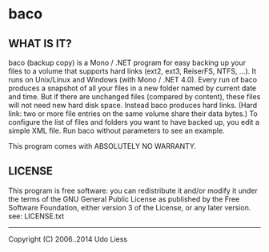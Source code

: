 baco
====

WHAT IS IT?
-----------
baco (backup copy) is a Mono / .NET program for easy backing up your files to a volume that supports hard links (ext2, ext3, ReiserFS, NTFS, ...). It runs on Unix/Linux and Windows (with Mono / .NET 4.0). Every run of baco produces a snapshot of all your files in a new folder named by current date and time. But if there are unchanged files (compared by content), these files will not need new hard disk space. Instead baco produces hard links. (Hard link: two or more file entries on the same volume share their data bytes.)
To configure the list of files and folders you want to have backed up, you edit a simple XML file. Run baco without parameters to see an example.

This program comes with ABSOLUTELY NO WARRANTY.

LICENSE
-------
This program is free software: you can redistribute it and/or modify it under the terms of the GNU General Public License as published by the Free Software Foundation, either version 3 of the License, or any later version.
see: LICENSE.txt

---
Copyright (C) 2006..2014 Udo Liess

